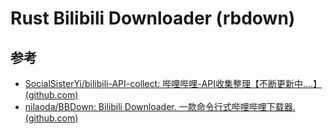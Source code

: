 # Rust Bilibili Downloader (rbdown)



## 参考
- [SocialSisterYi/bilibili-API-collect: 哔哩哔哩-API收集整理【不断更新中....】 (github.com)](https://github.com/SocialSisterYi/bilibili-API-collect)
- [nilaoda/BBDown: Bilibili Downloader. 一款命令行式哔哩哔哩下载器. (github.com)](https://github.com/nilaoda/BBDown)

